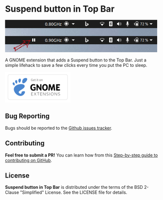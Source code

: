 # Suspend button in Top Bar

![screenshot](https://raw.githubusercontent.com/trofosila/suspend-to-topbar/master/images/screenshot.png)

A GNOME extension that adds a Suspend button to the Top Bar. Just a simple lifehack to save a few clicks every time you put the PC to sleep.

[<img src="https://raw.githubusercontent.com/andyholmes/gnome-shell-extensions-badge/master/get-it-on-ego.svg" height="100">](https://extensions.gnome.org/)

## Bug Reporting
Bugs should be reported to the [Github issues tracker](https://github.com/trofosila/suspend-to-topbar/issues).

## Contributing
**Feel free to submit a PR!** You can learn how from this [Step-by-step guide to contributing on GitHub](https://www.dataschool.io/how-to-contribute-on-github/).

## License
**Suspend button in Top Bar** is distributed under the terms of the BSD 2-Clause "Simplified" License. See the LICENSE file for details.